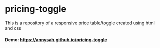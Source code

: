 # pricing-toggle

This is a repository of a responsive price table/toggle created using html and css

#### Demo: https://annysah.github.io/pricing-toggle
